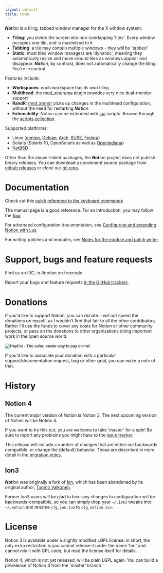 ```yaml
---
layout: default
title: Home
---
```


_**Not**ion_ is a tiling, tabbed window manager for the X window system:

* **Tiling**: you divide the screen into non-overlapping 'tiles'. Every window occupies one tile, and is maximized to it
* **Tabbing**: a tile may contain multiple windows - they will be 'tabbed'
* **Static**: most tiled window managers are 'dynamic', meaning they automatically resize and move around tiles as windows appear and disappear. _**Not**ion_, by contrast, does not automatically change the tiling. You're in control.

Features include:

* **Workspaces**: each workspace has its own tiling
* **Multihead**: the [mod_xinerama](https://github.com/raboof/notion/tree/master/mod_xinerama) plugin provides very nice dual-monitor support
* **RandR**: [mod_xrandr](https://github.com/raboof/notion/tree/master/mod_xrandr) picks up changes in the multihead configuration, without the need for restarting _**Not**ion_.
* **Extensibility**: Notion can be extended with [lua](https://www.lua.org/) scripts. Browse through the [scripts collection](https://github.com/raboof/notion/tree/master/contrib).

Supported platforms:

* Linux ([gentoo](https://packages.gentoo.org/packages/x11-wm/notion), [Debian](https://packages.debian.org/search?keywords=notion&searchon=names&suite=unstable&section=all), [Arch](https://www.archlinux.org/packages/?sort=&q=notion&maintainer=&last_update=&flagged=&limit=50), [SUSE](https://build.opensuse.org/package/show/X11:windowmanagers/notion), [Fedora](https://bintray.com/jsbackus/notion/fedora))
* Solaris (Solaris 10, OpenSolaris as well as [OpenIndiana](https://www.illumos.org/issues/1283))
* [NetBSD](http://pkgsrc.se/wm/notion)

Other than the above-linked packages, the _**Not**ion_ project does not publish binary releases. You can download a convienent source package from [github releases](https://github.com/raboof/notion/releases) or clone our [git repo](https://github.com/raboof/notion).

# Documentation

Check out this [quick reference to the keyboard commands](./notionkeys.html)

The manual page is a good reference. For an introduction, you may follow the [tour](tour.html)

For advanced configuration documentation, see [Configuring and extending Notion with Lua](https://raboof.github.io/notion-doc/notionconf/)

For writing patches and modules, see [Notes for the module and patch writer](https://raboof.github.io/notion-doc/notionnotes/)

# Support, bugs and feature requests

Find us on IRC, in #notion on freenode.

Report your bugs and feature requests [in the GitHub trackers](https://github.com/raboof/notion/issues).

# Donations

If you'd like to support Notion, you can donate. I will not spend the donations on myself, as I wouldn't find that fair to all the other contributors. Rather I'll use the funds to cover any costs for Notion or other community projects, or pass on the donations to other organizations doing important work in the open source world.

<div style="width: 100%; align: center">
  <form action="https://www.paypal.com/cgi-bin/webscr" method="post" target="_top">
     <input type="hidden" name="cmd" value="_s-xclick">
     <input type="hidden" name="hosted_button_id" value="3KPEBSEDFNNJ8">
     <input type="image" src="https://www.paypalobjects.com/en_US/i/btn/btn_donateCC_LG.gif" name="submit" alt="PayPal - The safer, easier way to pay online!" border="0">
     <img alt="" src="https://www.paypalobjects.com/nl_NL/i/scr/pixel.gif" width="1" height="1" border="0">
  </form>
</div>

If you'd like to associate your donation with a particular support/documentation request, bug or other goal, you can make a note of that.

# History

## Notion 4

The current major version of Notion is Notion 3. The next upcoming version of Notion will be Notion 4.

If you want to try this out, you are welcome to take 'master' for a spin! Be sure to report any problems you might have to the [issue tracker](https://github.com/raboof/notion/issues).

This release will include a number of changes that are either not backwards
compatible, or change the (default) behavior. Those are described in more detail
in the [migration notes](migration.md).

## Ion3

_**Not**ion_ was originally a fork of [Ion](https://tuomov.iki.fi/software/#TOC-Ion-2000-2009-), which has been abandoned by its original author, [Tuomo Valkonen](http://tuomov.iki.fi/).

Former Ion3 users will be glad to hear any changes to configuration will be backwards-compatible, so you can simply drop your `~/.ion3` tweaks into `~/.notion` and rename `cfg_ion.lua` to `cfg_notion.lua`.

# License

Notion 3 is available under a slightly modified LGPL license: in short, the only extra restriction is you cannot release it under the name 'Ion' and cannot mix it with GPL code, but read the license itself for details.

Notion 4, which is not yet released, will be plain LGPL again. You can build a prerelease of Notion 4 from the 'master' branch.
